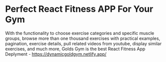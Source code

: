 # Perfect React Fitness APP For Your Gym 
 With the functionality to choose exercise categories and specific muscle groups, browse more than one thousand exercises with practical examples, pagination, exercise details, pull related videos from youtube, display similar exercises, and much more, Golds Gym is the best React Fitness App 
Deplyment - https://dynamicgoldgym.netlify.app/

